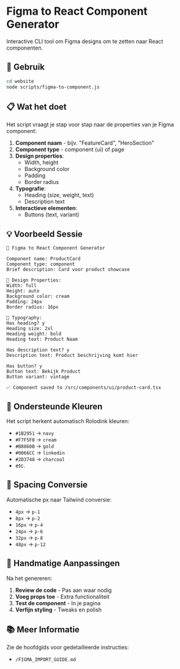 # Figma to React Component Generator

Interactive CLI tool om Figma designs om te zetten naar React componenten.

## 🚀 Gebruik

```bash
cd website
node scripts/figma-to-component.js
```

## 📋 Wat het doet

Het script vraagt je stap voor stap naar de properties van je Figma component:

1. **Component naam** - bijv. "FeatureCard", "HeroSection"
2. **Component type** - component (ui) of page
3. **Design properties**:
   - Width, height
   - Background color
   - Padding
   - Border radius
4. **Typografie**:
   - Heading (size, weight, text)
   - Description text
5. **Interactieve elementen**:
   - Buttons (text, variant)

## 💡 Voorbeeld Sessie

```
🎨 Figma to React Component Generator

Component name: ProductCard
Component type: component
Brief description: Card voor product showcase

📏 Design Properties:
Width: full
Height: auto
Background color: cream
Padding: 24px
Border radius: 16px

🎯 Typography:
Has heading? y
Heading size: 2xl
Heading weight: bold
Heading text: Product Naam

Has description text? y
Description text: Product beschrijving komt hier

Has button? y
Button text: Bekijk Product
Button variant: vintage

✅ Component saved to /src/components/ui/product-card.tsx
```

## 🎨 Ondersteunde Kleuren

Het script herkent automatisch Rolodink kleuren:

- `#1B2951` → `navy`
- `#F7F5F0` → `cream`
- `#B8860B` → `gold`
- `#0066CC` → `linkedin`
- `#2D3748` → `charcoal`
- etc.

## 📐 Spacing Conversie

Automatische px naar Tailwind conversie:

- `4px` → `p-1`
- `8px` → `p-2`
- `16px` → `p-4`
- `24px` → `p-6`
- `32px` → `p-8`
- `48px` → `p-12`

## 🔧 Handmatige Aanpassingen

Na het genereren:

1. **Review de code** - Pas aan waar nodig
2. **Voeg props toe** - Extra functionaliteit
3. **Test de component** - In je pagina
4. **Verfijn styling** - Tweaks en polish

## 📚 Meer Informatie

Zie de hoofdgids voor gedetailleerde instructies:
- `/FIGMA_IMPORT_GUIDE.md`

